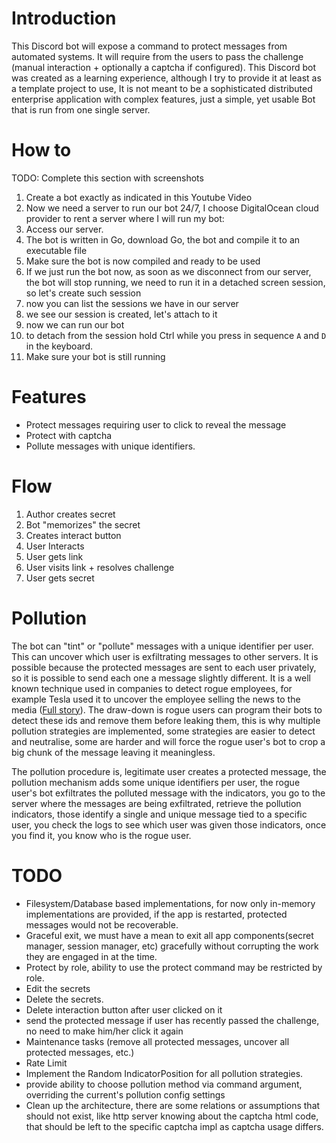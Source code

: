 # Introduction

This Discord bot will expose a command to protect messages from automated systems. It will require from the users
to pass the challenge (manual interaction + optionally a captcha if configured).
This Discord bot was created as a learning experience, although I try to provide it at least as a template project to
use,
It is not meant to be a sophisticated distributed enterprise application with complex features,
just a simple, yet usable Bot that is run from one single server.

# How to

TODO: Complete this section with screenshots

1. Create a bot exactly as indicated in this Youtube Video<br>
2. Now we need a server to run our bot 24/7, I choose DigitalOcean cloud provider to rent a server where I will run my
bot:
3. Access our server.<br>
4. The bot is written in Go, download Go, the bot and compile it to an executable file<br>
5. Make sure the bot is now compiled and ready to be used<br>
6. If we just run the bot now, as soon as we disconnect from our server, the bot will stop running,
we need to run it in a detached screen session, so let's create such session
7. now you can list the sessions we have in our server<br>
8. we see our session is created, let's attach to it<br>
9. now we can run our bot<br>
10. to detach from the session hold Ctrl while you press in sequence `A` and `D` in the keyboard.<br>
11. Make sure your bot is still running<br>

# Features

- Protect messages requiring user to click to reveal the message
- Protect with captcha
- Pollute messages with unique identifiers.

# Flow

1. Author creates secret
2. Bot "memorizes" the secret
3. Creates interact button
4. User Interacts
5. User gets link
6. User visits link + resolves challenge
7. User gets secret

# Pollution

The bot can "tint" or "pollute" messages with a unique identifier per user.
This can uncover which user is exfiltrating messages to other servers.
It is possible because the protected messages are sent to each user privately, so it is possible
to send each one a message slightly different. It is a well known technique used in companies to
detect rogue employees, for example Tesla used it to uncover the employee selling the news to the
media ([Full story](https://www.ndtv.com/world-news/elon-musk-explains-how-tesla-caught-employee-leaking-data-3433802)).
The draw-down is rogue users can program their bots to detect these ids and remove them before leaking them, this is
why multiple pollution strategies are implemented, some strategies are easier to detect and neutralise, some are harder
and will force the rogue user's bot to crop a big chunk of the message leaving it meaningless.

The pollution procedure is, legitimate user creates a protected message, the pollution mechanism adds some unique
identifiers per
user,
the rogue user's bot exfiltrates the polluted message with the indicators, you go to the server where the messages are
being exfiltrated,
retrieve the pollution indicators, those identify a single and unique message tied to a specific user, you check the
logs
to see which user was given those indicators, once you find it, you know who is the rogue user.



# TODO

- Filesystem/Database based implementations, for now only in-memory implementations are provided, if the app is
  restarted,
  protected messages would not be recoverable.
- Graceful exit, we must have a mean to exit all app components(secret manager, session manager, etc) gracefully without
  corrupting the work they are engaged in at the time.
- Protect by role, ability to use the protect command may be restricted by role.
- Edit the secrets
- Delete the secrets.
- Delete interaction button after user clicked on it
- send the protected message if user has recently passed the challenge, no need to make him/her click it again
- Maintenance tasks (remove all protected messages, uncover all protected messages, etc.)
- Rate Limit
- Implement the Random IndicatorPosition for all pollution strategies.
- provide ability to choose pollution method via command argument, overriding the current's pollution config settings
- Clean up the architecture, there are some relations or assumptions that should not exist, like http server knowing
  about the captcha html code, that should be left to the specific captcha impl as captcha usage differs.